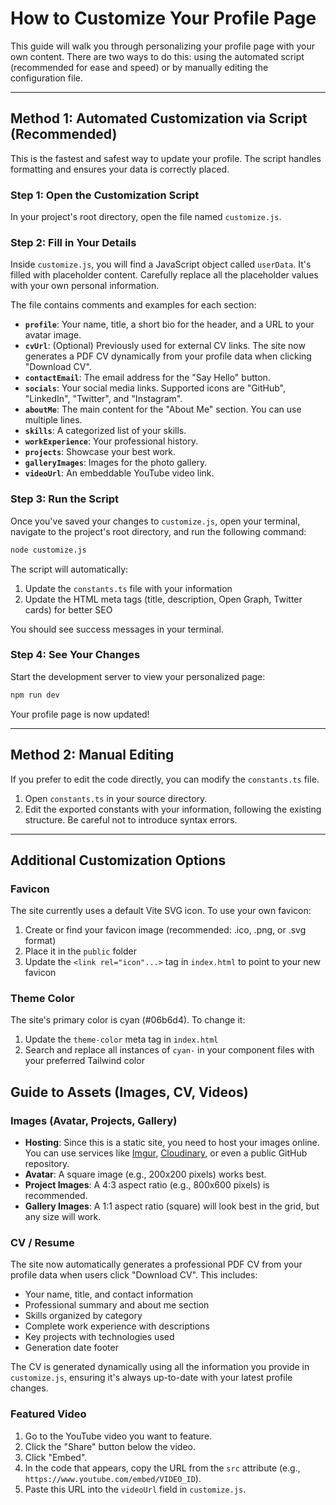 # How to Customize Your Profile Page

This guide will walk you through personalizing your profile page with your own content. There are two ways to do this: using the automated script (recommended for ease and speed) or by manually editing the configuration file.

---

## Method 1: Automated Customization via Script (Recommended)

This is the fastest and safest way to update your profile. The script handles formatting and ensures your data is correctly placed.

### Step 1: Open the Customization Script
In your project's root directory, open the file named `customize.js`.

### Step 2: Fill in Your Details
Inside `customize.js`, you will find a JavaScript object called `userData`. It's filled with placeholder content. Carefully replace all the placeholder values with your own personal information.

The file contains comments and examples for each section:
-   **`profile`**: Your name, title, a short bio for the header, and a URL to your avatar image.
-   **`cvUrl`**: (Optional) Previously used for external CV links. The site now generates a PDF CV dynamically from your profile data when clicking "Download CV".
-   **`contactEmail`**: The email address for the "Say Hello" button.
-   **`socials`**: Your social media links. Supported icons are "GitHub", "LinkedIn", "Twitter", and "Instagram".
-   **`aboutMe`**: The main content for the "About Me" section. You can use multiple lines.
-   **`skills`**: A categorized list of your skills.
-   **`workExperience`**: Your professional history.
-   **`projects`**: Showcase your best work.
-   **`galleryImages`**: Images for the photo gallery.
-   **`videoUrl`**: An embeddable YouTube video link.

### Step 3: Run the Script
Once you've saved your changes to `customize.js`, open your terminal, navigate to the project's root directory, and run the following command:

```bash
node customize.js
```

The script will automatically:
1. Update the `constants.ts` file with your information
2. Update the HTML meta tags (title, description, Open Graph, Twitter cards) for better SEO

You should see success messages in your terminal.

### Step 4: See Your Changes
Start the development server to view your personalized page:

```bash
npm run dev
```

Your profile page is now updated!

---

## Method 2: Manual Editing

If you prefer to edit the code directly, you can modify the `constants.ts` file.

1.  Open `constants.ts` in your source directory.
2.  Edit the exported constants with your information, following the existing structure. Be careful not to introduce syntax errors.

---

## Additional Customization Options

### Favicon
The site currently uses a default Vite SVG icon. To use your own favicon:
1. Create or find your favicon image (recommended: .ico, .png, or .svg format)
2. Place it in the `public` folder
3. Update the `<link rel="icon"...>` tag in `index.html` to point to your new favicon

### Theme Color
The site's primary color is cyan (#06b6d4). To change it:
1. Update the `theme-color` meta tag in `index.html`
2. Search and replace all instances of `cyan-` in your component files with your preferred Tailwind color

## Guide to Assets (Images, CV, Videos)

### Images (Avatar, Projects, Gallery)
-   **Hosting**: Since this is a static site, you need to host your images online. You can use services like [Imgur](https://imgur.com/), [Cloudinary](https://cloudinary.com/), or even a public GitHub repository.
-   **Avatar**: A square image (e.g., 200x200 pixels) works best.
-   **Project Images**: A 4:3 aspect ratio (e.g., 800x600 pixels) is recommended.
-   **Gallery Images**: A 1:1 aspect ratio (square) will look best in the grid, but any size will work.

### CV / Resume
The site now automatically generates a professional PDF CV from your profile data when users click "Download CV". This includes:
- Your name, title, and contact information
- Professional summary and about me section
- Skills organized by category
- Complete work experience with descriptions
- Key projects with technologies used
- Generation date footer

The CV is generated dynamically using all the information you provide in `customize.js`, ensuring it's always up-to-date with your latest profile changes.

### Featured Video
1.  Go to the YouTube video you want to feature.
2.  Click the "Share" button below the video.
3.  Click "Embed".
4.  In the code that appears, copy the URL from the `src` attribute (e.g., `https://www.youtube.com/embed/VIDEO_ID`).
5.  Paste this URL into the `videoUrl` field in `customize.js`.
